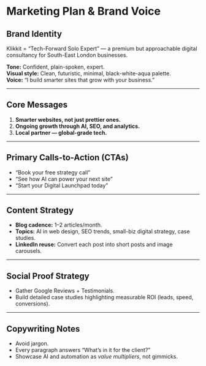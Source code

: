 # Marketing Plan & Brand Voice

## Brand Identity
Klikkit = “Tech-Forward Solo Expert” — a premium but approachable digital consultancy for South-East London businesses.

**Tone:** Confident, plain-spoken, expert.  
**Visual style:** Clean, futuristic, minimal, black-white-aqua palette.  
**Voice:** “I build smarter sites that grow with your business.”

---

## Core Messages
1. **Smarter websites, not just prettier ones.**
2. **Ongoing growth through AI, SEO, and analytics.**
3. **Local partner — global-grade tech.**

---

## Primary Calls-to-Action (CTAs)
- “Book your free strategy call”
- “See how AI can power your next site”
- “Start your Digital Launchpad today”

---

## Content Strategy
- **Blog cadence:** 1–2 articles/month.
- **Topics:** AI in web design, SEO trends, small-biz digital strategy, case studies.
- **LinkedIn reuse:** Convert each post into short posts and image carousels.

---

## Social Proof Strategy
- Gather Google Reviews + Testimonials.
- Build detailed case studies highlighting measurable ROI (leads, speed, conversions).

---

## Copywriting Notes
- Avoid jargon.  
- Every paragraph answers “What’s in it for the client?”  
- Showcase AI and automation as *value multipliers*, not gimmicks.